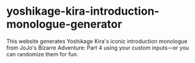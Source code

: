# yoshikage-kira-introduction-monologue-generator
This website generates Yoshikage Kira's iconic introduction monologue from JoJo's Bizarre Adventure: Part 4 using your custom inputs—or you can randomize them for fun. <br>
